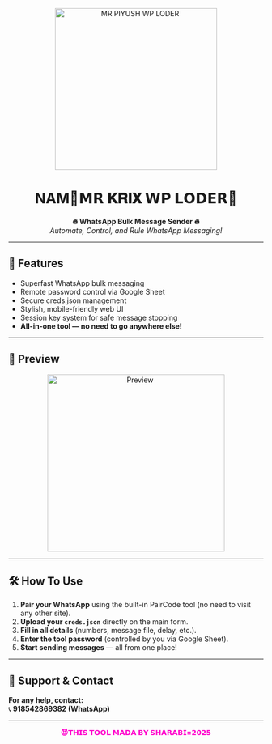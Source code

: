 <p align="center">
  <img src="https://i.ibb.co/hJYJKSyJ/77d0320fca81f71ec019aaf71cf0b4af.jpg" alt="MR PIYUSH WP LODER" width="320"/>
</p>

<h1 align="center">NAM🦋𝗠𝗥 𝐊𝐑𝐈𝐗 𝗪𝗣 𝗟𝗢𝗗𝗘𝗥🦋</h1>

<p align="center">
  <b>🔥 WhatsApp Bulk Message Sender 🔥</b><br>
  <i>Automate, Control, and Rule WhatsApp Messaging!</i>
</p>

---

## 🚀 Features

- Superfast WhatsApp bulk messaging
- Remote password control via Google Sheet
- Secure creds.json management
- Stylish, mobile-friendly web UI
- Session key system for safe message stopping
- <b>All-in-one tool — no need to go anywhere else!</b>

---

## 📸 Preview

<p align="center">
  <img src="https://i.ibb.co/hJYJKSyJ/77d0320fca81f71ec019aaf71cf0b4af.jpg" alt="Preview" width="350"/>
</p>

---

## 🛠️ How To Use

1. **Pair your WhatsApp** using the built-in PairCode tool (no need to visit any other site).
2. **Upload your `creds.json`** directly on the main form.
3. **Fill in all details** (numbers, message file, delay, etc.).
4. **Enter the tool password** (controlled by you via Google Sheet).
5. **Start sending messages** — all from one place!

---

## 💬 Support & Contact

**For any help, contact:**  
📞 <b>918542869382 (WhatsApp)</b>

---

<p align="center" style="color:#ff00cc;font-weight:bold;">
😈𝗧𝗛𝗜𝗦 𝗧𝗢𝗢𝗟 𝗠𝗔𝗗𝗔 𝗕𝗬 𝗦𝗛𝗔𝗥𝗔𝗕𝗜=𝟮𝟬𝟮𝟱
</p>
